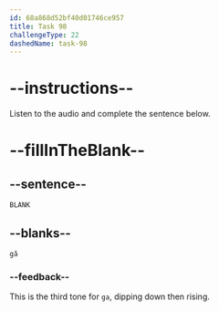 ```yaml
---
id: 68a868d52bf40d01746ce957
title: Task 98
challengeType: 22
dashedName: task-98
---
```


<!-- (Audio) A: gǎ -->

# --instructions--

Listen to the audio and complete the sentence below.

# --fillInTheBlank--

## --sentence--

`BLANK`

## --blanks--

`gǎ`

### --feedback--

This is the third tone for `ga`, dipping down then rising.
